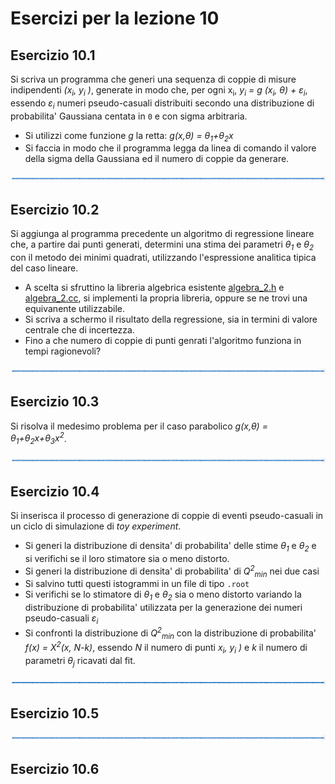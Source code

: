 # Esercizi per la lezione 10

## Esercizio 10.1

Si scriva un programma che generi una sequenza di coppie di misure indipendenti *(x<sub>i</sub>, y<sub>i</sub> )*,
generate in modo che, per ogni x<sub>i</sub>,
*y<sub>i</sub> = g (x<sub>i</sub>, &theta;) + &epsilon;<sub>i</sub>*, 
essendo *&epsilon;<sub>i</sub>* numeri pseudo-casuali distribuiti secondo una distribuzione di probabilita' Gaussiana
centata in ```0``` e con sigma arbitraria.
  * Si utilizzi come funzione *g* la retta: *g(x,&theta;) = &theta;<sub>1</sub>+&theta;<sub>2</sub>x*
  * Si faccia in modo che il programma legga da linea di comando il valore della sigma della Gaussiana
    ed il numero di coppie da generare.

![linea](../immagini/linea.png)

## Esercizio 10.2 

Si aggiunga al programma precedente un algoritmo di regressione lineare che,
a partire dai punti generati,
determini una stima dei parametri *&theta;<sub>1</sub>* e *&theta;<sub>2</sub>* con il metodo dei minimi quadrati,
utilizzando l'espressione analitica tipica del caso lineare.
  * A scelta 
    si sfruttino la libreria algebrica esistente [algebra_2.h](programmi/algebra_2.h) 
    e [algebra_2.cc](programmi/algebra_2.cc),
    si implementi la propria libreria,
    oppure se ne trovi una equivanente utilizzabile.
  * Si scriva a schermo il risultato della regressione, 
    sia in termini di valore centrale che di incertezza.
  * Fino a che numero di coppie di punti genrati
    l'algoritmo funziona in tempi ragionevoli?

![linea](../immagini/linea.png)

## Esercizio 10.3

Si risolva il medesimo problema per il caso parabolico 
*g(x,&theta;) = &theta;<sub>1</sub>+&theta;<sub>2</sub>x+&theta;<sub>3</sub>x<sup>2</sup>*.

![linea](../immagini/linea.png)

## Esercizio 10.4

Si inserisca il processo di generazione di coppie di eventi pseudo-casuali 
in un ciclo di simulazione di *toy experiment*.
  * Si generi la distribuzione di densita' di probabilita' delle stime *&theta;<sub>1</sub>* e *&theta;<sub>2</sub>*
    e si verifichi se il loro stimatore sia o meno distorto.
  * Si generi la distribuzione di densita' di probabilita' di *Q<sup>2</sup><sub>min</sub>* nei due casi
  * Si salvino tutti questi istogrammi in un file di tipo ```.root```
  * Si verifichi se lo stimatore di *&theta;<sub>1</sub>* e *&theta;<sub>2</sub>* 
    sia o meno distorto variando la distribuzione di probabilita'
    utilizzata per la generazione dei numeri pseudo-casuali *&epsilon;<sub>i</sub>*
  * Si confronti la distribuzione di *Q<sup>2</sup><sub>min</sub>* con la distribuzione di probabilita'
    *f(x) = &Chi;<sup>2</sup>(x, N-k)*, essendo *N* il numero di punti *x<sub>i</sub>, y<sub>i</sub> )*
    e *k* il numero di parametri *&theta;<sub>j</sub>* ricavati dal fit.

![linea](../immagini/linea.png)

## Esercizio 10.5

![linea](../immagini/linea.png)

## Esercizio 10.6

